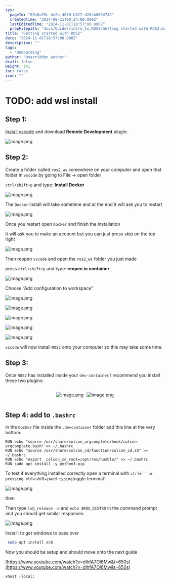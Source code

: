 ```yaml
---
sys:
  pageId: "89e0a78c-4e2b-4070-b327-d28cb0694742"
  createdTime: "2024-08-21T00:24:00.000Z"
  lastEditedTime: "2024-11-01T18:57:00.000Z"
  propFilepath: "docs/Guides/intro_to_ROS2/Getting started with ROS2.md"
title: "Getting started with ROS2"
date: "2024-11-01T18:57:00.000Z"
description: ""
tags:
  - "Onboarding"
author: "Overridden author"
draft: false
weight: 141
toc: false
icon: ""
---
```


# TODO: add wsl install

## Step 1:

[Install vscode](https://code.visualstudio.com/download) and download **Remote Development** plugin:

![image.png](https://prod-files-secure.s3.us-west-2.amazonaws.com/d518164a-d88e-44d1-a4ee-3adb3bd8bce0/efb52993-1881-4a40-b95e-6f020334f022/image.png?X-Amz-Algorithm=AWS4-HMAC-SHA256&X-Amz-Content-Sha256=UNSIGNED-PAYLOAD&X-Amz-Credential=ASIAZI2LB4665TKKCMGE%2F20250203%2Fus-west-2%2Fs3%2Faws4_request&X-Amz-Date=20250203T050817Z&X-Amz-Expires=3600&X-Amz-Security-Token=IQoJb3JpZ2luX2VjEPL%2F%2F%2F%2F%2F%2F%2F%2F%2F%2FwEaCXVzLXdlc3QtMiJGMEQCID8yPlf6Veh6gw61saJjBZLF5tg%2B5fObxVwO%2BXiikbdgAiAO%2FmLyQE3c7p4GfPnDtPbO%2FX1tyw3YjP01DYBwHoDPGyqIBAj7%2F%2F%2F%2F%2F%2F%2F%2F%2F%2F8BEAAaDDYzNzQyMzE4MzgwNSIMCckopjfNm7PpMUD8KtwDaEakMiK7%2FF35cOTgIwPDIxb0VUuxkcqQarvsaHkMhGE0R8SuPrzy%2B7tY7%2FZmBUbO6k2dCE38I%2BWhs5%2FtpHlwyWvdzrdPr5UFLo9Mj8UgGmSkhyaXlhWcBjEq9fV4ArP1sESVG3RmfQjFfZHSutnpLruAoBltfjjqXNBiOENextki%2FVNkWI0VD5v6necE7%2BDMcZV60xY42tw92XESyo06rcYrjX%2BxjN6uYD3ONTq9x1LTSDZNLHKbbZ0SEGgTpXyuu4Mlzyr8X6oIpzbNoidyAjUN2HiFn3muoMnHEH0OvX%2FWBbnpnlyN8tmhv6I5dI9oaMQICpLOEpTI71zwYJKfxnDFTNBlV%2FmuC6C9niEddEGa28saiB0cGQdvptY7svUrJqejTiu1UBRfcZTghp6SR1bc5hDO8fd9UGmHjMIo%2B2so73A2mn1vM95ETAQbD80uSywoOgh79sbWRzOeLHbZ5abZ4jJ9fFBIBQix1lSSnuaV3tjV02XktX8zB5R1Jie2bpXfNHWS0oTShQgToYss%2Fs813CCzj6DyYr%2FbwEIHa8O7XtToVzvutYHr44hp%2BxBr%2FFwyylSWm%2BbKaf76WIOiAXk%2FTifqWrfYBI8%2BD3dRy%2FSQDAqbJEY3LWY7VLQw6MCAvQY6pgHn1KzC0YT2%2FGmokwuasuLdZbOnrqSbox7yseHnOCllAoVrGmRHPuNZRMVsfuHENizkr78y%2BuUuqCjepcLFhQlFYdT0nYGk%2FMLTyS4uUU8WA2gnaCRRgswzTYRLUhQT3zTUJAv%2B5OMnJZyg8LBtOCUtOI0Kzy1gbwZnvml164HrGZh6cOu6%2Bxg88Ww9aceksArzhEFQZfeCDPSTAbF5PvbZYI1fbJiO&X-Amz-Signature=2ba2961d69f5ce06e53d3e196d0b4ccf11381692f42873092dd510c23752ef54&X-Amz-SignedHeaders=host&x-id=GetObject)

## Step 2:

Create a folder called `ros2_ws` somewhere on your computer and open that folder in `vscode` by going to File → open folder 

`ctrl+shift+p` and type: **Install Docker**

![image.png](https://prod-files-secure.s3.us-west-2.amazonaws.com/d518164a-d88e-44d1-a4ee-3adb3bd8bce0/2269dc0e-1cd5-47ff-bceb-c04ad9b2eab0/image.png?X-Amz-Algorithm=AWS4-HMAC-SHA256&X-Amz-Content-Sha256=UNSIGNED-PAYLOAD&X-Amz-Credential=ASIAZI2LB4665TKKCMGE%2F20250203%2Fus-west-2%2Fs3%2Faws4_request&X-Amz-Date=20250203T050817Z&X-Amz-Expires=3600&X-Amz-Security-Token=IQoJb3JpZ2luX2VjEPL%2F%2F%2F%2F%2F%2F%2F%2F%2F%2FwEaCXVzLXdlc3QtMiJGMEQCID8yPlf6Veh6gw61saJjBZLF5tg%2B5fObxVwO%2BXiikbdgAiAO%2FmLyQE3c7p4GfPnDtPbO%2FX1tyw3YjP01DYBwHoDPGyqIBAj7%2F%2F%2F%2F%2F%2F%2F%2F%2F%2F8BEAAaDDYzNzQyMzE4MzgwNSIMCckopjfNm7PpMUD8KtwDaEakMiK7%2FF35cOTgIwPDIxb0VUuxkcqQarvsaHkMhGE0R8SuPrzy%2B7tY7%2FZmBUbO6k2dCE38I%2BWhs5%2FtpHlwyWvdzrdPr5UFLo9Mj8UgGmSkhyaXlhWcBjEq9fV4ArP1sESVG3RmfQjFfZHSutnpLruAoBltfjjqXNBiOENextki%2FVNkWI0VD5v6necE7%2BDMcZV60xY42tw92XESyo06rcYrjX%2BxjN6uYD3ONTq9x1LTSDZNLHKbbZ0SEGgTpXyuu4Mlzyr8X6oIpzbNoidyAjUN2HiFn3muoMnHEH0OvX%2FWBbnpnlyN8tmhv6I5dI9oaMQICpLOEpTI71zwYJKfxnDFTNBlV%2FmuC6C9niEddEGa28saiB0cGQdvptY7svUrJqejTiu1UBRfcZTghp6SR1bc5hDO8fd9UGmHjMIo%2B2so73A2mn1vM95ETAQbD80uSywoOgh79sbWRzOeLHbZ5abZ4jJ9fFBIBQix1lSSnuaV3tjV02XktX8zB5R1Jie2bpXfNHWS0oTShQgToYss%2Fs813CCzj6DyYr%2FbwEIHa8O7XtToVzvutYHr44hp%2BxBr%2FFwyylSWm%2BbKaf76WIOiAXk%2FTifqWrfYBI8%2BD3dRy%2FSQDAqbJEY3LWY7VLQw6MCAvQY6pgHn1KzC0YT2%2FGmokwuasuLdZbOnrqSbox7yseHnOCllAoVrGmRHPuNZRMVsfuHENizkr78y%2BuUuqCjepcLFhQlFYdT0nYGk%2FMLTyS4uUU8WA2gnaCRRgswzTYRLUhQT3zTUJAv%2B5OMnJZyg8LBtOCUtOI0Kzy1gbwZnvml164HrGZh6cOu6%2Bxg88Ww9aceksArzhEFQZfeCDPSTAbF5PvbZYI1fbJiO&X-Amz-Signature=5d1ac659ef97018b905cc6e2d4d73e3bb824f7a453bc4650fa9ef52094245ae5&X-Amz-SignedHeaders=host&x-id=GetObject)

The `Docker` install will take sometime and at the end it will ask you to restart

![image.png](https://prod-files-secure.s3.us-west-2.amazonaws.com/d518164a-d88e-44d1-a4ee-3adb3bd8bce0/ed233f78-be33-4b1f-b89c-9c346c0e961e/image.png?X-Amz-Algorithm=AWS4-HMAC-SHA256&X-Amz-Content-Sha256=UNSIGNED-PAYLOAD&X-Amz-Credential=ASIAZI2LB4665TKKCMGE%2F20250203%2Fus-west-2%2Fs3%2Faws4_request&X-Amz-Date=20250203T050817Z&X-Amz-Expires=3600&X-Amz-Security-Token=IQoJb3JpZ2luX2VjEPL%2F%2F%2F%2F%2F%2F%2F%2F%2F%2FwEaCXVzLXdlc3QtMiJGMEQCID8yPlf6Veh6gw61saJjBZLF5tg%2B5fObxVwO%2BXiikbdgAiAO%2FmLyQE3c7p4GfPnDtPbO%2FX1tyw3YjP01DYBwHoDPGyqIBAj7%2F%2F%2F%2F%2F%2F%2F%2F%2F%2F8BEAAaDDYzNzQyMzE4MzgwNSIMCckopjfNm7PpMUD8KtwDaEakMiK7%2FF35cOTgIwPDIxb0VUuxkcqQarvsaHkMhGE0R8SuPrzy%2B7tY7%2FZmBUbO6k2dCE38I%2BWhs5%2FtpHlwyWvdzrdPr5UFLo9Mj8UgGmSkhyaXlhWcBjEq9fV4ArP1sESVG3RmfQjFfZHSutnpLruAoBltfjjqXNBiOENextki%2FVNkWI0VD5v6necE7%2BDMcZV60xY42tw92XESyo06rcYrjX%2BxjN6uYD3ONTq9x1LTSDZNLHKbbZ0SEGgTpXyuu4Mlzyr8X6oIpzbNoidyAjUN2HiFn3muoMnHEH0OvX%2FWBbnpnlyN8tmhv6I5dI9oaMQICpLOEpTI71zwYJKfxnDFTNBlV%2FmuC6C9niEddEGa28saiB0cGQdvptY7svUrJqejTiu1UBRfcZTghp6SR1bc5hDO8fd9UGmHjMIo%2B2so73A2mn1vM95ETAQbD80uSywoOgh79sbWRzOeLHbZ5abZ4jJ9fFBIBQix1lSSnuaV3tjV02XktX8zB5R1Jie2bpXfNHWS0oTShQgToYss%2Fs813CCzj6DyYr%2FbwEIHa8O7XtToVzvutYHr44hp%2BxBr%2FFwyylSWm%2BbKaf76WIOiAXk%2FTifqWrfYBI8%2BD3dRy%2FSQDAqbJEY3LWY7VLQw6MCAvQY6pgHn1KzC0YT2%2FGmokwuasuLdZbOnrqSbox7yseHnOCllAoVrGmRHPuNZRMVsfuHENizkr78y%2BuUuqCjepcLFhQlFYdT0nYGk%2FMLTyS4uUU8WA2gnaCRRgswzTYRLUhQT3zTUJAv%2B5OMnJZyg8LBtOCUtOI0Kzy1gbwZnvml164HrGZh6cOu6%2Bxg88Ww9aceksArzhEFQZfeCDPSTAbF5PvbZYI1fbJiO&X-Amz-Signature=4434c4b1033d36314e0d4526b21339f8c5d64a83b6ea460a30b528afe701fd4c&X-Amz-SignedHeaders=host&x-id=GetObject)

Once you restart open `Docker` and finish the installation

It will ask you to make an account but you can just press skip on the top right

![image.png](https://prod-files-secure.s3.us-west-2.amazonaws.com/d518164a-d88e-44d1-a4ee-3adb3bd8bce0/21010ad9-1659-4fd9-9f59-9932a09b2a3d/image.png?X-Amz-Algorithm=AWS4-HMAC-SHA256&X-Amz-Content-Sha256=UNSIGNED-PAYLOAD&X-Amz-Credential=ASIAZI2LB4665TKKCMGE%2F20250203%2Fus-west-2%2Fs3%2Faws4_request&X-Amz-Date=20250203T050817Z&X-Amz-Expires=3600&X-Amz-Security-Token=IQoJb3JpZ2luX2VjEPL%2F%2F%2F%2F%2F%2F%2F%2F%2F%2FwEaCXVzLXdlc3QtMiJGMEQCID8yPlf6Veh6gw61saJjBZLF5tg%2B5fObxVwO%2BXiikbdgAiAO%2FmLyQE3c7p4GfPnDtPbO%2FX1tyw3YjP01DYBwHoDPGyqIBAj7%2F%2F%2F%2F%2F%2F%2F%2F%2F%2F8BEAAaDDYzNzQyMzE4MzgwNSIMCckopjfNm7PpMUD8KtwDaEakMiK7%2FF35cOTgIwPDIxb0VUuxkcqQarvsaHkMhGE0R8SuPrzy%2B7tY7%2FZmBUbO6k2dCE38I%2BWhs5%2FtpHlwyWvdzrdPr5UFLo9Mj8UgGmSkhyaXlhWcBjEq9fV4ArP1sESVG3RmfQjFfZHSutnpLruAoBltfjjqXNBiOENextki%2FVNkWI0VD5v6necE7%2BDMcZV60xY42tw92XESyo06rcYrjX%2BxjN6uYD3ONTq9x1LTSDZNLHKbbZ0SEGgTpXyuu4Mlzyr8X6oIpzbNoidyAjUN2HiFn3muoMnHEH0OvX%2FWBbnpnlyN8tmhv6I5dI9oaMQICpLOEpTI71zwYJKfxnDFTNBlV%2FmuC6C9niEddEGa28saiB0cGQdvptY7svUrJqejTiu1UBRfcZTghp6SR1bc5hDO8fd9UGmHjMIo%2B2so73A2mn1vM95ETAQbD80uSywoOgh79sbWRzOeLHbZ5abZ4jJ9fFBIBQix1lSSnuaV3tjV02XktX8zB5R1Jie2bpXfNHWS0oTShQgToYss%2Fs813CCzj6DyYr%2FbwEIHa8O7XtToVzvutYHr44hp%2BxBr%2FFwyylSWm%2BbKaf76WIOiAXk%2FTifqWrfYBI8%2BD3dRy%2FSQDAqbJEY3LWY7VLQw6MCAvQY6pgHn1KzC0YT2%2FGmokwuasuLdZbOnrqSbox7yseHnOCllAoVrGmRHPuNZRMVsfuHENizkr78y%2BuUuqCjepcLFhQlFYdT0nYGk%2FMLTyS4uUU8WA2gnaCRRgswzTYRLUhQT3zTUJAv%2B5OMnJZyg8LBtOCUtOI0Kzy1gbwZnvml164HrGZh6cOu6%2Bxg88Ww9aceksArzhEFQZfeCDPSTAbF5PvbZYI1fbJiO&X-Amz-Signature=d793f935fde0b662fc183170447a32d4b513175b36c13bbe7c454b7a65896d80&X-Amz-SignedHeaders=host&x-id=GetObject)

Then reopen `vscode` and open the `ros2_ws` folder you just made

press `ctrl+shift+p` and type: **reopen in container**

![image.png](https://prod-files-secure.s3.us-west-2.amazonaws.com/d518164a-d88e-44d1-a4ee-3adb3bd8bce0/4e93b8c2-41ad-488c-8095-c74205196118/image.png?X-Amz-Algorithm=AWS4-HMAC-SHA256&X-Amz-Content-Sha256=UNSIGNED-PAYLOAD&X-Amz-Credential=ASIAZI2LB4665TKKCMGE%2F20250203%2Fus-west-2%2Fs3%2Faws4_request&X-Amz-Date=20250203T050817Z&X-Amz-Expires=3600&X-Amz-Security-Token=IQoJb3JpZ2luX2VjEPL%2F%2F%2F%2F%2F%2F%2F%2F%2F%2FwEaCXVzLXdlc3QtMiJGMEQCID8yPlf6Veh6gw61saJjBZLF5tg%2B5fObxVwO%2BXiikbdgAiAO%2FmLyQE3c7p4GfPnDtPbO%2FX1tyw3YjP01DYBwHoDPGyqIBAj7%2F%2F%2F%2F%2F%2F%2F%2F%2F%2F8BEAAaDDYzNzQyMzE4MzgwNSIMCckopjfNm7PpMUD8KtwDaEakMiK7%2FF35cOTgIwPDIxb0VUuxkcqQarvsaHkMhGE0R8SuPrzy%2B7tY7%2FZmBUbO6k2dCE38I%2BWhs5%2FtpHlwyWvdzrdPr5UFLo9Mj8UgGmSkhyaXlhWcBjEq9fV4ArP1sESVG3RmfQjFfZHSutnpLruAoBltfjjqXNBiOENextki%2FVNkWI0VD5v6necE7%2BDMcZV60xY42tw92XESyo06rcYrjX%2BxjN6uYD3ONTq9x1LTSDZNLHKbbZ0SEGgTpXyuu4Mlzyr8X6oIpzbNoidyAjUN2HiFn3muoMnHEH0OvX%2FWBbnpnlyN8tmhv6I5dI9oaMQICpLOEpTI71zwYJKfxnDFTNBlV%2FmuC6C9niEddEGa28saiB0cGQdvptY7svUrJqejTiu1UBRfcZTghp6SR1bc5hDO8fd9UGmHjMIo%2B2so73A2mn1vM95ETAQbD80uSywoOgh79sbWRzOeLHbZ5abZ4jJ9fFBIBQix1lSSnuaV3tjV02XktX8zB5R1Jie2bpXfNHWS0oTShQgToYss%2Fs813CCzj6DyYr%2FbwEIHa8O7XtToVzvutYHr44hp%2BxBr%2FFwyylSWm%2BbKaf76WIOiAXk%2FTifqWrfYBI8%2BD3dRy%2FSQDAqbJEY3LWY7VLQw6MCAvQY6pgHn1KzC0YT2%2FGmokwuasuLdZbOnrqSbox7yseHnOCllAoVrGmRHPuNZRMVsfuHENizkr78y%2BuUuqCjepcLFhQlFYdT0nYGk%2FMLTyS4uUU8WA2gnaCRRgswzTYRLUhQT3zTUJAv%2B5OMnJZyg8LBtOCUtOI0Kzy1gbwZnvml164HrGZh6cOu6%2Bxg88Ww9aceksArzhEFQZfeCDPSTAbF5PvbZYI1fbJiO&X-Amz-Signature=b5d4de20c488eb7791d0c6f11c51e47aeccaceb79ee733866a8ad1ef998a75a5&X-Amz-SignedHeaders=host&x-id=GetObject)

Choose “Add configuration to workspace”

![image.png](https://prod-files-secure.s3.us-west-2.amazonaws.com/d518164a-d88e-44d1-a4ee-3adb3bd8bce0/9560b282-5060-4989-ba37-97e7b2c22476/image.png?X-Amz-Algorithm=AWS4-HMAC-SHA256&X-Amz-Content-Sha256=UNSIGNED-PAYLOAD&X-Amz-Credential=ASIAZI2LB4665TKKCMGE%2F20250203%2Fus-west-2%2Fs3%2Faws4_request&X-Amz-Date=20250203T050817Z&X-Amz-Expires=3600&X-Amz-Security-Token=IQoJb3JpZ2luX2VjEPL%2F%2F%2F%2F%2F%2F%2F%2F%2F%2FwEaCXVzLXdlc3QtMiJGMEQCID8yPlf6Veh6gw61saJjBZLF5tg%2B5fObxVwO%2BXiikbdgAiAO%2FmLyQE3c7p4GfPnDtPbO%2FX1tyw3YjP01DYBwHoDPGyqIBAj7%2F%2F%2F%2F%2F%2F%2F%2F%2F%2F8BEAAaDDYzNzQyMzE4MzgwNSIMCckopjfNm7PpMUD8KtwDaEakMiK7%2FF35cOTgIwPDIxb0VUuxkcqQarvsaHkMhGE0R8SuPrzy%2B7tY7%2FZmBUbO6k2dCE38I%2BWhs5%2FtpHlwyWvdzrdPr5UFLo9Mj8UgGmSkhyaXlhWcBjEq9fV4ArP1sESVG3RmfQjFfZHSutnpLruAoBltfjjqXNBiOENextki%2FVNkWI0VD5v6necE7%2BDMcZV60xY42tw92XESyo06rcYrjX%2BxjN6uYD3ONTq9x1LTSDZNLHKbbZ0SEGgTpXyuu4Mlzyr8X6oIpzbNoidyAjUN2HiFn3muoMnHEH0OvX%2FWBbnpnlyN8tmhv6I5dI9oaMQICpLOEpTI71zwYJKfxnDFTNBlV%2FmuC6C9niEddEGa28saiB0cGQdvptY7svUrJqejTiu1UBRfcZTghp6SR1bc5hDO8fd9UGmHjMIo%2B2so73A2mn1vM95ETAQbD80uSywoOgh79sbWRzOeLHbZ5abZ4jJ9fFBIBQix1lSSnuaV3tjV02XktX8zB5R1Jie2bpXfNHWS0oTShQgToYss%2Fs813CCzj6DyYr%2FbwEIHa8O7XtToVzvutYHr44hp%2BxBr%2FFwyylSWm%2BbKaf76WIOiAXk%2FTifqWrfYBI8%2BD3dRy%2FSQDAqbJEY3LWY7VLQw6MCAvQY6pgHn1KzC0YT2%2FGmokwuasuLdZbOnrqSbox7yseHnOCllAoVrGmRHPuNZRMVsfuHENizkr78y%2BuUuqCjepcLFhQlFYdT0nYGk%2FMLTyS4uUU8WA2gnaCRRgswzTYRLUhQT3zTUJAv%2B5OMnJZyg8LBtOCUtOI0Kzy1gbwZnvml164HrGZh6cOu6%2Bxg88Ww9aceksArzhEFQZfeCDPSTAbF5PvbZYI1fbJiO&X-Amz-Signature=2ff8704895f7398ed7c4f824d68b7e332089db25d031c2534f1d0f902f5c0f57&X-Amz-SignedHeaders=host&x-id=GetObject)

![image.png](https://prod-files-secure.s3.us-west-2.amazonaws.com/d518164a-d88e-44d1-a4ee-3adb3bd8bce0/2ee63f81-886b-48e8-a553-dc6e5eac99e4/image.png?X-Amz-Algorithm=AWS4-HMAC-SHA256&X-Amz-Content-Sha256=UNSIGNED-PAYLOAD&X-Amz-Credential=ASIAZI2LB4665TKKCMGE%2F20250203%2Fus-west-2%2Fs3%2Faws4_request&X-Amz-Date=20250203T050817Z&X-Amz-Expires=3600&X-Amz-Security-Token=IQoJb3JpZ2luX2VjEPL%2F%2F%2F%2F%2F%2F%2F%2F%2F%2FwEaCXVzLXdlc3QtMiJGMEQCID8yPlf6Veh6gw61saJjBZLF5tg%2B5fObxVwO%2BXiikbdgAiAO%2FmLyQE3c7p4GfPnDtPbO%2FX1tyw3YjP01DYBwHoDPGyqIBAj7%2F%2F%2F%2F%2F%2F%2F%2F%2F%2F8BEAAaDDYzNzQyMzE4MzgwNSIMCckopjfNm7PpMUD8KtwDaEakMiK7%2FF35cOTgIwPDIxb0VUuxkcqQarvsaHkMhGE0R8SuPrzy%2B7tY7%2FZmBUbO6k2dCE38I%2BWhs5%2FtpHlwyWvdzrdPr5UFLo9Mj8UgGmSkhyaXlhWcBjEq9fV4ArP1sESVG3RmfQjFfZHSutnpLruAoBltfjjqXNBiOENextki%2FVNkWI0VD5v6necE7%2BDMcZV60xY42tw92XESyo06rcYrjX%2BxjN6uYD3ONTq9x1LTSDZNLHKbbZ0SEGgTpXyuu4Mlzyr8X6oIpzbNoidyAjUN2HiFn3muoMnHEH0OvX%2FWBbnpnlyN8tmhv6I5dI9oaMQICpLOEpTI71zwYJKfxnDFTNBlV%2FmuC6C9niEddEGa28saiB0cGQdvptY7svUrJqejTiu1UBRfcZTghp6SR1bc5hDO8fd9UGmHjMIo%2B2so73A2mn1vM95ETAQbD80uSywoOgh79sbWRzOeLHbZ5abZ4jJ9fFBIBQix1lSSnuaV3tjV02XktX8zB5R1Jie2bpXfNHWS0oTShQgToYss%2Fs813CCzj6DyYr%2FbwEIHa8O7XtToVzvutYHr44hp%2BxBr%2FFwyylSWm%2BbKaf76WIOiAXk%2FTifqWrfYBI8%2BD3dRy%2FSQDAqbJEY3LWY7VLQw6MCAvQY6pgHn1KzC0YT2%2FGmokwuasuLdZbOnrqSbox7yseHnOCllAoVrGmRHPuNZRMVsfuHENizkr78y%2BuUuqCjepcLFhQlFYdT0nYGk%2FMLTyS4uUU8WA2gnaCRRgswzTYRLUhQT3zTUJAv%2B5OMnJZyg8LBtOCUtOI0Kzy1gbwZnvml164HrGZh6cOu6%2Bxg88Ww9aceksArzhEFQZfeCDPSTAbF5PvbZYI1fbJiO&X-Amz-Signature=cec1f2fe8775346d8452ee4bcfd5da42ef83a50acf402ee79cab45a82f541bd7&X-Amz-SignedHeaders=host&x-id=GetObject)

![image.png](https://prod-files-secure.s3.us-west-2.amazonaws.com/d518164a-d88e-44d1-a4ee-3adb3bd8bce0/ae1580b2-b048-407e-aed9-b584224a7a04/image.png?X-Amz-Algorithm=AWS4-HMAC-SHA256&X-Amz-Content-Sha256=UNSIGNED-PAYLOAD&X-Amz-Credential=ASIAZI2LB4665TKKCMGE%2F20250203%2Fus-west-2%2Fs3%2Faws4_request&X-Amz-Date=20250203T050817Z&X-Amz-Expires=3600&X-Amz-Security-Token=IQoJb3JpZ2luX2VjEPL%2F%2F%2F%2F%2F%2F%2F%2F%2F%2FwEaCXVzLXdlc3QtMiJGMEQCID8yPlf6Veh6gw61saJjBZLF5tg%2B5fObxVwO%2BXiikbdgAiAO%2FmLyQE3c7p4GfPnDtPbO%2FX1tyw3YjP01DYBwHoDPGyqIBAj7%2F%2F%2F%2F%2F%2F%2F%2F%2F%2F8BEAAaDDYzNzQyMzE4MzgwNSIMCckopjfNm7PpMUD8KtwDaEakMiK7%2FF35cOTgIwPDIxb0VUuxkcqQarvsaHkMhGE0R8SuPrzy%2B7tY7%2FZmBUbO6k2dCE38I%2BWhs5%2FtpHlwyWvdzrdPr5UFLo9Mj8UgGmSkhyaXlhWcBjEq9fV4ArP1sESVG3RmfQjFfZHSutnpLruAoBltfjjqXNBiOENextki%2FVNkWI0VD5v6necE7%2BDMcZV60xY42tw92XESyo06rcYrjX%2BxjN6uYD3ONTq9x1LTSDZNLHKbbZ0SEGgTpXyuu4Mlzyr8X6oIpzbNoidyAjUN2HiFn3muoMnHEH0OvX%2FWBbnpnlyN8tmhv6I5dI9oaMQICpLOEpTI71zwYJKfxnDFTNBlV%2FmuC6C9niEddEGa28saiB0cGQdvptY7svUrJqejTiu1UBRfcZTghp6SR1bc5hDO8fd9UGmHjMIo%2B2so73A2mn1vM95ETAQbD80uSywoOgh79sbWRzOeLHbZ5abZ4jJ9fFBIBQix1lSSnuaV3tjV02XktX8zB5R1Jie2bpXfNHWS0oTShQgToYss%2Fs813CCzj6DyYr%2FbwEIHa8O7XtToVzvutYHr44hp%2BxBr%2FFwyylSWm%2BbKaf76WIOiAXk%2FTifqWrfYBI8%2BD3dRy%2FSQDAqbJEY3LWY7VLQw6MCAvQY6pgHn1KzC0YT2%2FGmokwuasuLdZbOnrqSbox7yseHnOCllAoVrGmRHPuNZRMVsfuHENizkr78y%2BuUuqCjepcLFhQlFYdT0nYGk%2FMLTyS4uUU8WA2gnaCRRgswzTYRLUhQT3zTUJAv%2B5OMnJZyg8LBtOCUtOI0Kzy1gbwZnvml164HrGZh6cOu6%2Bxg88Ww9aceksArzhEFQZfeCDPSTAbF5PvbZYI1fbJiO&X-Amz-Signature=e7bb6923141f6efa148664e1c67ca71d76e5655a8efe6c355db2008b4437f548&X-Amz-SignedHeaders=host&x-id=GetObject)

![image.png](https://prod-files-secure.s3.us-west-2.amazonaws.com/d518164a-d88e-44d1-a4ee-3adb3bd8bce0/53255b28-f75e-430f-b9e3-c0ac8577e42b/image.png?X-Amz-Algorithm=AWS4-HMAC-SHA256&X-Amz-Content-Sha256=UNSIGNED-PAYLOAD&X-Amz-Credential=ASIAZI2LB4665TKKCMGE%2F20250203%2Fus-west-2%2Fs3%2Faws4_request&X-Amz-Date=20250203T050817Z&X-Amz-Expires=3600&X-Amz-Security-Token=IQoJb3JpZ2luX2VjEPL%2F%2F%2F%2F%2F%2F%2F%2F%2F%2FwEaCXVzLXdlc3QtMiJGMEQCID8yPlf6Veh6gw61saJjBZLF5tg%2B5fObxVwO%2BXiikbdgAiAO%2FmLyQE3c7p4GfPnDtPbO%2FX1tyw3YjP01DYBwHoDPGyqIBAj7%2F%2F%2F%2F%2F%2F%2F%2F%2F%2F8BEAAaDDYzNzQyMzE4MzgwNSIMCckopjfNm7PpMUD8KtwDaEakMiK7%2FF35cOTgIwPDIxb0VUuxkcqQarvsaHkMhGE0R8SuPrzy%2B7tY7%2FZmBUbO6k2dCE38I%2BWhs5%2FtpHlwyWvdzrdPr5UFLo9Mj8UgGmSkhyaXlhWcBjEq9fV4ArP1sESVG3RmfQjFfZHSutnpLruAoBltfjjqXNBiOENextki%2FVNkWI0VD5v6necE7%2BDMcZV60xY42tw92XESyo06rcYrjX%2BxjN6uYD3ONTq9x1LTSDZNLHKbbZ0SEGgTpXyuu4Mlzyr8X6oIpzbNoidyAjUN2HiFn3muoMnHEH0OvX%2FWBbnpnlyN8tmhv6I5dI9oaMQICpLOEpTI71zwYJKfxnDFTNBlV%2FmuC6C9niEddEGa28saiB0cGQdvptY7svUrJqejTiu1UBRfcZTghp6SR1bc5hDO8fd9UGmHjMIo%2B2so73A2mn1vM95ETAQbD80uSywoOgh79sbWRzOeLHbZ5abZ4jJ9fFBIBQix1lSSnuaV3tjV02XktX8zB5R1Jie2bpXfNHWS0oTShQgToYss%2Fs813CCzj6DyYr%2FbwEIHa8O7XtToVzvutYHr44hp%2BxBr%2FFwyylSWm%2BbKaf76WIOiAXk%2FTifqWrfYBI8%2BD3dRy%2FSQDAqbJEY3LWY7VLQw6MCAvQY6pgHn1KzC0YT2%2FGmokwuasuLdZbOnrqSbox7yseHnOCllAoVrGmRHPuNZRMVsfuHENizkr78y%2BuUuqCjepcLFhQlFYdT0nYGk%2FMLTyS4uUU8WA2gnaCRRgswzTYRLUhQT3zTUJAv%2B5OMnJZyg8LBtOCUtOI0Kzy1gbwZnvml164HrGZh6cOu6%2Bxg88Ww9aceksArzhEFQZfeCDPSTAbF5PvbZYI1fbJiO&X-Amz-Signature=8bdc833d74e56dbb86e98c6db4ce470a746a01593b366411a948a1e23c2a4baf&X-Amz-SignedHeaders=host&x-id=GetObject)

![image.png](https://prod-files-secure.s3.us-west-2.amazonaws.com/d518164a-d88e-44d1-a4ee-3adb3bd8bce0/7c562767-5af9-4ffb-97d1-327bcdf4ee00/image.png?X-Amz-Algorithm=AWS4-HMAC-SHA256&X-Amz-Content-Sha256=UNSIGNED-PAYLOAD&X-Amz-Credential=ASIAZI2LB4665TKKCMGE%2F20250203%2Fus-west-2%2Fs3%2Faws4_request&X-Amz-Date=20250203T050817Z&X-Amz-Expires=3600&X-Amz-Security-Token=IQoJb3JpZ2luX2VjEPL%2F%2F%2F%2F%2F%2F%2F%2F%2F%2FwEaCXVzLXdlc3QtMiJGMEQCID8yPlf6Veh6gw61saJjBZLF5tg%2B5fObxVwO%2BXiikbdgAiAO%2FmLyQE3c7p4GfPnDtPbO%2FX1tyw3YjP01DYBwHoDPGyqIBAj7%2F%2F%2F%2F%2F%2F%2F%2F%2F%2F8BEAAaDDYzNzQyMzE4MzgwNSIMCckopjfNm7PpMUD8KtwDaEakMiK7%2FF35cOTgIwPDIxb0VUuxkcqQarvsaHkMhGE0R8SuPrzy%2B7tY7%2FZmBUbO6k2dCE38I%2BWhs5%2FtpHlwyWvdzrdPr5UFLo9Mj8UgGmSkhyaXlhWcBjEq9fV4ArP1sESVG3RmfQjFfZHSutnpLruAoBltfjjqXNBiOENextki%2FVNkWI0VD5v6necE7%2BDMcZV60xY42tw92XESyo06rcYrjX%2BxjN6uYD3ONTq9x1LTSDZNLHKbbZ0SEGgTpXyuu4Mlzyr8X6oIpzbNoidyAjUN2HiFn3muoMnHEH0OvX%2FWBbnpnlyN8tmhv6I5dI9oaMQICpLOEpTI71zwYJKfxnDFTNBlV%2FmuC6C9niEddEGa28saiB0cGQdvptY7svUrJqejTiu1UBRfcZTghp6SR1bc5hDO8fd9UGmHjMIo%2B2so73A2mn1vM95ETAQbD80uSywoOgh79sbWRzOeLHbZ5abZ4jJ9fFBIBQix1lSSnuaV3tjV02XktX8zB5R1Jie2bpXfNHWS0oTShQgToYss%2Fs813CCzj6DyYr%2FbwEIHa8O7XtToVzvutYHr44hp%2BxBr%2FFwyylSWm%2BbKaf76WIOiAXk%2FTifqWrfYBI8%2BD3dRy%2FSQDAqbJEY3LWY7VLQw6MCAvQY6pgHn1KzC0YT2%2FGmokwuasuLdZbOnrqSbox7yseHnOCllAoVrGmRHPuNZRMVsfuHENizkr78y%2BuUuqCjepcLFhQlFYdT0nYGk%2FMLTyS4uUU8WA2gnaCRRgswzTYRLUhQT3zTUJAv%2B5OMnJZyg8LBtOCUtOI0Kzy1gbwZnvml164HrGZh6cOu6%2Bxg88Ww9aceksArzhEFQZfeCDPSTAbF5PvbZYI1fbJiO&X-Amz-Signature=f8178d0a242799e137a87b2b18b599185967c783648bcbf5526ba6d6ef91f63a&X-Amz-SignedHeaders=host&x-id=GetObject)

`vscode` will now install `ROS2` onto your computer so this may take some time.

## Step 3:

Once `ROS2` has installed inside your `dev-container` I recommend you install these two plugins:

<div style="display: flex;flex-direction: row; column-gap:10px; max-width: 630px;justify-content: center;">
<div>

![image.png](https://prod-files-secure.s3.us-west-2.amazonaws.com/d518164a-d88e-44d1-a4ee-3adb3bd8bce0/3fc3d550-5a54-4ba1-ba6b-faa01cdb7369/image.png?X-Amz-Algorithm=AWS4-HMAC-SHA256&X-Amz-Content-Sha256=UNSIGNED-PAYLOAD&X-Amz-Credential=ASIAZI2LB466R6LCBWXY%2F20250203%2Fus-west-2%2Fs3%2Faws4_request&X-Amz-Date=20250203T050819Z&X-Amz-Expires=3600&X-Amz-Security-Token=IQoJb3JpZ2luX2VjEPL%2F%2F%2F%2F%2F%2F%2F%2F%2F%2FwEaCXVzLXdlc3QtMiJIMEYCIQCf8skNLXTfV%2BkdRMm%2BssTFBYdzckENkV6LCOJTbtV6fwIhAIHyFPjCQ%2Bhw7O2WRPOGYR2e5Pewg8PQRp%2BglvziBxO0KogECPv%2F%2F%2F%2F%2F%2F%2F%2F%2F%2FwEQABoMNjM3NDIzMTgzODA1IgyhjYoMBNENu%2Bl2QNwq3APvvWObhL62WPRFxZht%2B5tqswb2ynW5%2FpC1JdUL3nRhc%2BsYrU6R5hCFBFwxJdFzp8VDxOIgD3ZZ9xhzpXrgQKp%2Btylkle17eqOIXNexrmBef%2BnRAkBk1daJbQMbRGhaR65KVHAHfZAqBIYe4pS2dOLltE2Mwp1AziO7Q8nGhYDogk4DFC%2FBVpmfVzsjWRKIvkGEw3L%2BKE%2FqS5MUS3nHRAtBYuQbjV6M7ixXgKCRxc3QoIscsDF5R4CNK8pWop5Z%2B0ydYht4ssF0iVoXn3frn%2BO4taTAHwHtP4VXUA0voeaeZwRgLdyZLDhypi3PMU1mBeltpP25Wu2xiBrqTu7cGE6EQaIEhbPkFnbILLp1ZzROnGdpXwRjtQcl20VkkXnGFh6N4VMDBq1q5h4kCzEX5XpRGC%2F2Yz%2BOwDM6Eb6Y6vuo8cAbxxav%2B58boXfqMWNR5uELF%2BbMbnV1ofHG2M2SVv2A0fa4VwjaZ2IuaL%2FBtV4eA8tHUbF36ncbwOtncjXOqDxk17WBne6n3F1R7h8zA3UDrFJXGgHTnFstMa9O1w%2BBNcQHXbXg%2F%2FfabrSo34ThwgRT9tO9DCIlw7tivGWohU3%2FDyE%2B2FyTyIe5qfvRqvGmb1peu9jmjoCwntH1mDDowIC9BjqkATXX7jsILcww%2BHT%2FnzyX%2Fpe36yy9ZjIX5QnCzWyDhuviBOzxySeEntytEzz2jNtNHSvaayf8M0sRmIh6eOBAGj6Bl9nbjj6jHxiqjxb7lNTio68tYnhvJa87sSf3HEerAlw9VU0Ff0xBO50FgW7ldl2ngsk4ze0eme6ljGMSaoofxh7ctMvLTTU4LoNon29OXL4qgQcInEZpuWPbXXz1homrg7tC&X-Amz-Signature=e80a6783235dec0d5b9e43f778d17b8f87760c71c016f91a68cacd261eddc926&X-Amz-SignedHeaders=host&x-id=GetObject)

</div>
<div>

![image.png](https://prod-files-secure.s3.us-west-2.amazonaws.com/d518164a-d88e-44d1-a4ee-3adb3bd8bce0/d994cc66-13c2-4093-a5a3-f84cf4601a82/image.png?X-Amz-Algorithm=AWS4-HMAC-SHA256&X-Amz-Content-Sha256=UNSIGNED-PAYLOAD&X-Amz-Credential=ASIAZI2LB466TAVHKRHR%2F20250203%2Fus-west-2%2Fs3%2Faws4_request&X-Amz-Date=20250203T050819Z&X-Amz-Expires=3600&X-Amz-Security-Token=IQoJb3JpZ2luX2VjEPL%2F%2F%2F%2F%2F%2F%2F%2F%2F%2FwEaCXVzLXdlc3QtMiJGMEQCICCnMZ9SfTNw9bqZZteHu%2BiMrg0doOTEcnw6xQXt%2BarnAiAjWd18%2BiV76iGaCgWbNvWOY4ClVSZ7vPIqyIYE4PMLYyqIBAj7%2F%2F%2F%2F%2F%2F%2F%2F%2F%2F8BEAAaDDYzNzQyMzE4MzgwNSIMk5HUvz42Nj6bffLqKtwDDBpW3nZfOZs17i9q25ct72R1iuG%2B7SfjTXf7SuusIIoo%2FFTcmzCLQBWod8Jeeo7UzrEaWjA3pHiHmd%2F3kjbBpgQHJPzBk04Haq3ARuhcqyOP5FVTG%2B%2FIsahoHk6LC6kK%2BCis711WCw7r2GdY5n%2B9goUNzmKWPdHSISrxtyVbP2Yioocp5gfzfBnPnKn8ucDm7HEJIwk%2BQJH1%2FGKVLrSawX8DR37QrG99I3%2B6omZeP%2BRJI8qoKY9efrNuwMzU3xo8X7izOQGiadtTF7krHjzrAs8WfAHhx2FuFUPLT2IiWnT9IQcgij9ejCghG%2Fx3Q8k13Z9HeTQWGz51SItChKn0ubSInOwfmpg9qVKZZqHj%2B38fu9jBMLUd09w6fz6Uf7Ui3TR5H6wV%2BUQ2G6hxYJdT6HWjFgxJKsG5Etqu9Dd4NXJLhU185mO%2FOwGigqkm7eKnQDqCYZlII8iYLabW05E9%2F8ifVPLMTz%2B1TKhOQibvr0smdjgZntiPAVd7P7LYOcJW7RFU9hvaehJ%2FSA4QijpjvqeuNBjTQjjJ63mfkBSrTYEkpbWGSQwLLKJNLn7ckD%2B8aMRdfpeWlsxS7Hkt%2B059yPURPHe%2F9kohI4v8sfxY2r9Qjn%2Fb82AQWtqR8dUwx8CAvQY6pgHoglwty2lYTYnZGiuuQ5cSL8ktZF3SJlL1iD7vTGxlRgtwW5cMaSfBvmKst3NYESZ34zttYFUrO38ns7cd4%2BoK%2FGAOuWV1OOQoh5k%2Bh7PyhVNs1qcMEGaTl86TkM1cTaJ1CPEY3Cv4pqr4azX2yft%2BGVFSRGegAIeaZypafsEeuDvnWTHtWJ1yZBH0E2CkxcDqyveoaUM%2Bi%2B%2FAJN8RavKKQKNE2HKr&X-Amz-Signature=49fef7eb73865db2e0653098bed586092f6d2234c9424983ca39a09fac9da4c4&X-Amz-SignedHeaders=host&x-id=GetObject)

</div>
</div>

## Step 4: add to `.bashrc`

In the `Docker` file inside the `.devcontainer` folder add this line at the very bottom: 

```docker
RUN echo "source /usr/share/colcon_argcomplete/hook/colcon-argcomplete.bash" >> ~/.bashrc
RUN echo "source /usr/share/colcon_cd/function/colcon_cd.sh" >> ~/.bashrc
RUN echo "export _colcon_cd_root=/opt/ros/humble/" >> ~/.bashrc
RUN sudo apt install -y python3-pip 
```

To test if everything installed correctly open a terminal with `ctrl+`` or pressing `ctrl+shift+p` and typing `toggle terminal`:

![image.png](https://prod-files-secure.s3.us-west-2.amazonaws.com/d518164a-d88e-44d1-a4ee-3adb3bd8bce0/6a4943d8-b04e-4c02-9a58-775f3384d1a5/image.png?X-Amz-Algorithm=AWS4-HMAC-SHA256&X-Amz-Content-Sha256=UNSIGNED-PAYLOAD&X-Amz-Credential=ASIAZI2LB4665TKKCMGE%2F20250203%2Fus-west-2%2Fs3%2Faws4_request&X-Amz-Date=20250203T050817Z&X-Amz-Expires=3600&X-Amz-Security-Token=IQoJb3JpZ2luX2VjEPL%2F%2F%2F%2F%2F%2F%2F%2F%2F%2FwEaCXVzLXdlc3QtMiJGMEQCID8yPlf6Veh6gw61saJjBZLF5tg%2B5fObxVwO%2BXiikbdgAiAO%2FmLyQE3c7p4GfPnDtPbO%2FX1tyw3YjP01DYBwHoDPGyqIBAj7%2F%2F%2F%2F%2F%2F%2F%2F%2F%2F8BEAAaDDYzNzQyMzE4MzgwNSIMCckopjfNm7PpMUD8KtwDaEakMiK7%2FF35cOTgIwPDIxb0VUuxkcqQarvsaHkMhGE0R8SuPrzy%2B7tY7%2FZmBUbO6k2dCE38I%2BWhs5%2FtpHlwyWvdzrdPr5UFLo9Mj8UgGmSkhyaXlhWcBjEq9fV4ArP1sESVG3RmfQjFfZHSutnpLruAoBltfjjqXNBiOENextki%2FVNkWI0VD5v6necE7%2BDMcZV60xY42tw92XESyo06rcYrjX%2BxjN6uYD3ONTq9x1LTSDZNLHKbbZ0SEGgTpXyuu4Mlzyr8X6oIpzbNoidyAjUN2HiFn3muoMnHEH0OvX%2FWBbnpnlyN8tmhv6I5dI9oaMQICpLOEpTI71zwYJKfxnDFTNBlV%2FmuC6C9niEddEGa28saiB0cGQdvptY7svUrJqejTiu1UBRfcZTghp6SR1bc5hDO8fd9UGmHjMIo%2B2so73A2mn1vM95ETAQbD80uSywoOgh79sbWRzOeLHbZ5abZ4jJ9fFBIBQix1lSSnuaV3tjV02XktX8zB5R1Jie2bpXfNHWS0oTShQgToYss%2Fs813CCzj6DyYr%2FbwEIHa8O7XtToVzvutYHr44hp%2BxBr%2FFwyylSWm%2BbKaf76WIOiAXk%2FTifqWrfYBI8%2BD3dRy%2FSQDAqbJEY3LWY7VLQw6MCAvQY6pgHn1KzC0YT2%2FGmokwuasuLdZbOnrqSbox7yseHnOCllAoVrGmRHPuNZRMVsfuHENizkr78y%2BuUuqCjepcLFhQlFYdT0nYGk%2FMLTyS4uUU8WA2gnaCRRgswzTYRLUhQT3zTUJAv%2B5OMnJZyg8LBtOCUtOI0Kzy1gbwZnvml164HrGZh6cOu6%2Bxg88Ww9aceksArzhEFQZfeCDPSTAbF5PvbZYI1fbJiO&X-Amz-Signature=58ddadc00d892d4603ef4e54beeb0fb2abe9dd27cf07a66fc38575c205027105&X-Amz-SignedHeaders=host&x-id=GetObject)

then 

Then type `lsb_release -a` and `echo $ROS_DISTRO` in the command prompt and you should get similar responses:

![image.png](https://prod-files-secure.s3.us-west-2.amazonaws.com/d518164a-d88e-44d1-a4ee-3adb3bd8bce0/3e635dec-a805-4e85-8b9e-d000e5b71a4e/image.png?X-Amz-Algorithm=AWS4-HMAC-SHA256&X-Amz-Content-Sha256=UNSIGNED-PAYLOAD&X-Amz-Credential=ASIAZI2LB4665TKKCMGE%2F20250203%2Fus-west-2%2Fs3%2Faws4_request&X-Amz-Date=20250203T050817Z&X-Amz-Expires=3600&X-Amz-Security-Token=IQoJb3JpZ2luX2VjEPL%2F%2F%2F%2F%2F%2F%2F%2F%2F%2FwEaCXVzLXdlc3QtMiJGMEQCID8yPlf6Veh6gw61saJjBZLF5tg%2B5fObxVwO%2BXiikbdgAiAO%2FmLyQE3c7p4GfPnDtPbO%2FX1tyw3YjP01DYBwHoDPGyqIBAj7%2F%2F%2F%2F%2F%2F%2F%2F%2F%2F8BEAAaDDYzNzQyMzE4MzgwNSIMCckopjfNm7PpMUD8KtwDaEakMiK7%2FF35cOTgIwPDIxb0VUuxkcqQarvsaHkMhGE0R8SuPrzy%2B7tY7%2FZmBUbO6k2dCE38I%2BWhs5%2FtpHlwyWvdzrdPr5UFLo9Mj8UgGmSkhyaXlhWcBjEq9fV4ArP1sESVG3RmfQjFfZHSutnpLruAoBltfjjqXNBiOENextki%2FVNkWI0VD5v6necE7%2BDMcZV60xY42tw92XESyo06rcYrjX%2BxjN6uYD3ONTq9x1LTSDZNLHKbbZ0SEGgTpXyuu4Mlzyr8X6oIpzbNoidyAjUN2HiFn3muoMnHEH0OvX%2FWBbnpnlyN8tmhv6I5dI9oaMQICpLOEpTI71zwYJKfxnDFTNBlV%2FmuC6C9niEddEGa28saiB0cGQdvptY7svUrJqejTiu1UBRfcZTghp6SR1bc5hDO8fd9UGmHjMIo%2B2so73A2mn1vM95ETAQbD80uSywoOgh79sbWRzOeLHbZ5abZ4jJ9fFBIBQix1lSSnuaV3tjV02XktX8zB5R1Jie2bpXfNHWS0oTShQgToYss%2Fs813CCzj6DyYr%2FbwEIHa8O7XtToVzvutYHr44hp%2BxBr%2FFwyylSWm%2BbKaf76WIOiAXk%2FTifqWrfYBI8%2BD3dRy%2FSQDAqbJEY3LWY7VLQw6MCAvQY6pgHn1KzC0YT2%2FGmokwuasuLdZbOnrqSbox7yseHnOCllAoVrGmRHPuNZRMVsfuHENizkr78y%2BuUuqCjepcLFhQlFYdT0nYGk%2FMLTyS4uUU8WA2gnaCRRgswzTYRLUhQT3zTUJAv%2B5OMnJZyg8LBtOCUtOI0Kzy1gbwZnvml164HrGZh6cOu6%2Bxg88Ww9aceksArzhEFQZfeCDPSTAbF5PvbZYI1fbJiO&X-Amz-Signature=fb026c8dbad476e9b81fab81b6ff7e77a40deffe6bd4dc9864cce49ccc98e383&X-Amz-SignedHeaders=host&x-id=GetObject)

Install:  to get windows to pass over

```bash
 sudo apt install xcb
```

Now you should be setup and should move onto the next guide 

[https://www.youtube.com/watch?v=dihfA7Ol6Mw&t=650s](https://www.youtube.com/watch?v=dihfA7Ol6Mw&t=650s)

```python
xhost +local:
```
